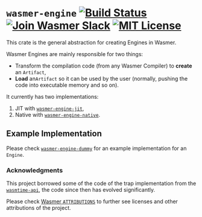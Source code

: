# `wasmer-engine` [![Build Status](https://github.com/wasmerio/wasmer-reborn/workflows/build/badge.svg?style=flat-square)](https://github.com/wasmerio/wasmer-reborn/actions?query=workflow%3Abuild) [![Join Wasmer Slack](https://img.shields.io/static/v1?label=Slack&message=join%20chat&color=brighgreen&style=flat-square)](https://slack.wasmer.io) [![MIT License](https://img.shields.io/github/license/wasmerio/wasmer.svg?style=flat-square)](https://github.com/wasmerio/wasmer/blob/master/LICENSE)

This crate is the general abstraction for creating Engines in Wasmer.

Wasmer Engines are mainly responsible for two things:
* Transform the compilation code (from any Wasmer Compiler) to
  **create** an `Artifact`,
* **Load** an`Artifact` so it can be used by the user (normally,
  pushing the code into executable memory and so on).

It currently has two implementations:
1. JIT with [`wasmer-engine-jit`],
2. Native with [`wasmer-engine-native`].

## Example Implementation

Please check [`wasmer-engine-dummy`] for an example implementation for
an `Engine`.

### Acknowledgments

This project borrowed some of the code of the trap implementation from
the [`wasmtime-api`], the code since then has evolved significantly.

Please check [Wasmer `ATTRIBUTIONS`] to further see licenses and other
attributions of the project.


[`wasmer-engine-jit`]: https://github.com/wasmerio/wasmer-reborn/tree/master/lib/engine-jit
[`wasmer-engine-native`]: https://github.com/wasmerio/wasmer-reborn/tree/master/lib/engine-native
[`wasmer-engine-dummy`]: https://github.com/wasmerio/wasmer-reborn/tree/master/tests/lib/engine-dummy
[`wasmtime-api`]: https://crates.io/crates/wasmtime
[Wasmer `ATTRIBUTIONS`]: https://github.com/wasmerio/wasmer/blob/master/ATTRIBUTIONS.md
